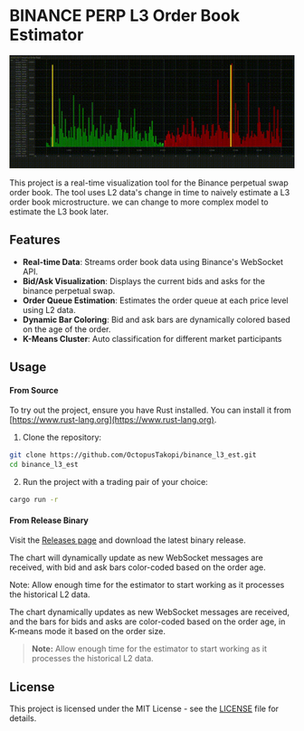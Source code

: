 # BINANCE PERP L3 Order Book Estimator

![Demo GIF](demo.gif)

This project is a real-time visualization tool for the Binance perpetual swap order book. The tool uses L2 data's change in time to naively estimate a L3 order book microstructure. we can change to more complex model to estimate the L3 book later.

## Features

* **Real-time Data**: Streams order book data using Binance's WebSocket API.
* **Bid/Ask Visualization**: Displays the current bids and asks for the binance perpetual swap.
* **Order Queue Estimation**: Estimates the order queue at each price level using L2 data.
* **Dynamic Bar Coloring**: Bid and ask bars are dynamically colored based on the age of the order.
* **K-Means Cluster**: Auto classification for different market participants

## Usage

#### From Source

To try out the project, ensure you have Rust installed. You can install it from [https://www.rust-lang.org](https://www.rust-lang.org).

1. Clone the repository:

```bash
git clone https://github.com/OctopusTakopi/binance_l3_est.git
cd binance_l3_est
```

2. Run the project with a trading pair of your choice:

```bash
cargo run -r
```

#### From Release Binary

Visit the [Releases page](https://github.com/OctopusTakopi/binance_l3_est/releases) and download the latest binary release.

The chart will dynamically update as new WebSocket messages are received, with bid and ask bars color-coded based on the order age.

Note: Allow enough time for the estimator to start working as it processes the historical L2 data.

The chart dynamically updates as new WebSocket messages are received, and the bars for bids and asks are color-coded based on the order age, in K-means mode it based on the order size.

> **Note:** Allow enough time for the estimator to start working as it processes the historical L2 data.

## License

This project is licensed under the MIT License - see the [LICENSE](LICENSE) file for details.
